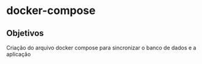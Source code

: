 # docker-compose

## Objetivos
Criação do arquivo docker compose para sincronizar o banco de dados e a aplicação
